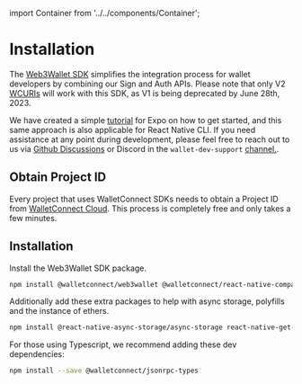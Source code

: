 import Container from '../../components/Container';

# Installation

The [Web3Wallet SDK](https://medium.com/walletconnect/simplifying-integration-for-wallet-developers-with-the-new-web3wallet-sdk-8706b69e149c) simplifies the integration process for wallet developers by combining our Sign and Auth APIs. Please note that only V2 [WCURIs](../../specs/clients/core/pairing/pairing-uri) will work with this SDK, as V1 is being deprecated by June 28th, 2023.

We have created a simple [tutorial](https://medium.com/walletconnect/how-to-build-a-wallet-in-react-native-with-the-web3wallet-sdk-b6f57bf02f9a) for Expo on how to get started, and this same approach is also applicable for React Native CLI. If you need assistance at any point during development, please feel free to reach out to us via [Github Discussions](https://github.com/orgs/WalletConnect/discussions) or Discord in the `wallet-dev-support` [channel.](https://discord.com/channels/492410046307631105/1040018700734038169).

## Obtain Project ID

Every project that uses WalletConnect SDKs needs to obtain a Project ID from [WalletConnect Cloud](https://cloud.walletconnect.com/sign-in). This process is completely free and only takes a few minutes.

## Installation

Install the Web3Wallet SDK package.

```bash npm2yarn
npm install @walletconnect/web3wallet @walletconnect/react-native-compat
```

Additionally add these extra packages to help with async storage, polyfills and the instance of ethers.

```bash npm2yarn
npm install @react-native-async-storage/async-storage react-native-get-random-values fast-text-encoding @ethersproject/shims ethers@5.4
```

For those using Typescript, we recommend adding these dev dependencies:

```bash npm2yarn
npm install --save @walletconnect/jsonrpc-types
```
